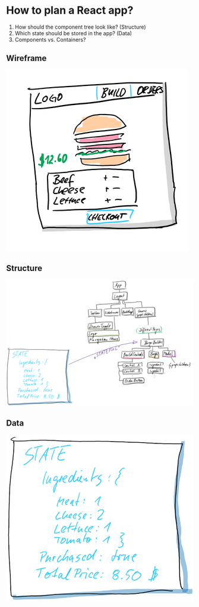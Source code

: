 # How to plan a React app?

1. How should the component tree look like? (Structure)
2. Which state should be stored in the app? (Data)
3. Components vs. Containers?

## Wireframe

![image](./images/wire-frame.png)

## Structure

![image](./images/structure.png)

## Data

![image](./images/data.png)